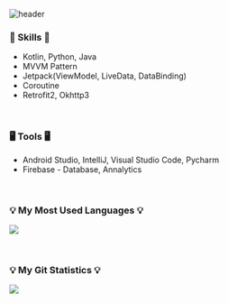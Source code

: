 ![header](https://capsule-render.vercel.app/api?type=waving&color=auto&height=200&section=header&text=YeeunLee's%20Self-introduction!&fontSize=50&animation=twinkling)

### 🍳 Skills 🍳

- Kotlin, Python, Java
- MVVM Pattern
- Jetpack(ViewModel, LiveData, DataBinding)
- Coroutine
- Retrofit2, Okhttp3
<br/>

### 🖥 Tools 🖥

- Android Studio, IntelliJ, Visual Studio Code, Pycharm
- Firebase - Database, Annalytics
<br/>

<h3 align="left">💡 My Most Used Languages 💡</h3>
<p align="left">
  <a href="https://github.com/YeeunLee8245">
    <img align="center" src="https://github-readme-stats.vercel.app/api/top-langs/?username=YeeunLee8245&layout=compact&show_icons=true&show_owner=true&hide_title=true&theme=nord&hide=scss,html" />
  </a>
</p>
<br/>

<h3 align="left">💡 My Git Statistics 💡</h3>
<p align="left">
  <a href="https://github.com/YeeunLee8245">
    <img align="center" src="https://github-readme-stats.vercel.app/api?username=YeeunLee8245&hide_title=true&show_icons=true&include_all_commits=true&theme=nord" />
  </a>
</p>
